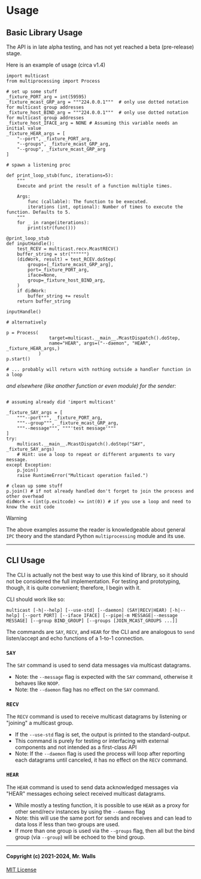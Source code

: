 # Usage

## Basic Library Usage

The API is in late alpha testing, and has not yet reached a beta (pre-release) stage.

Here is an example of usage (circa v1.4)

```python3
import multicast
from multiprocessing import Process

# set up some stuff
_fixture_PORT_arg = int(59595)
_fixture_mcast_GRP_arg = """224.0.0.1"""  # only use dotted notation for multicast group addresses
_fixture_host_BIND_arg = """224.0.0.1"""  # only use dotted notation for multicast group addresses
_fixture_host_IFACE_arg = NONE # Assuming this variable needs an initial value
_fixture_HEAR_args = [
	"--port", _fixture_PORT_arg,
	"--groups", _fixture_mcast_GRP_arg,
	"--group", _fixture_mcast_GRP_arg
]

# spawn a listening proc

def print_loop_stub(func, iterations=5):
	"""
	Execute and print the result of a function multiple times.

	Args:
		func (callable): The function to be executed.
		iterations (int, optional): Number of times to execute the function. Defaults to 5.
	"""
	for _ in range(iterations):
		print(str(func()))

@print_loop_stub
def inputHandle():
	test_RCEV = multicast.recv.McastRECV()
	buffer_string = str("""""")
	(didWork, result) = test_RCEV.doStep(
		groups=[_fixture_mcast_GRP_arg],
		port=_fixture_PORT_arg,
		iface=None,
		group=_fixture_host_BIND_arg,
	)
	if didWork:
		buffer_string += result
	return buffer_string

inputHandle()

# alternatively

p = Process(
				target=multicast.__main__.McastDispatch().doStep,
				name="HEAR", args=("--daemon", "HEAR", _fixture_HEAR_args,)
			)
p.start()

# ... probably will return with nothing outside a handler function in a loop
```

_and elsewhere (like another function or even module) for the sender:_

```python3

# assuming already did 'import multicast'

_fixture_SAY_args = [
	"""--port""", _fixture_PORT_arg,
	"""--group""", _fixture_mcast_GRP_arg,
	"""--message""", """'test message'"""
]
try:
	multicast.__main__.McastDispatch().doStep("SAY", _fixture_SAY_args)
	# Hint: use a loop to repeat or different arguments to vary message.
except Exception:
	p.join()
	raise RuntimeError("Multicast operation failed.")

# clean up some stuff
p.join() # if not already handled don't forget to join the process and other overhead
didWork = (int(p.exitcode) <= int(0)) # if you use a loop and need to know the exit code

```

> [!WARNING]
> The above examples assume the reader is knowledgeable about general `IPC` theory and the standard
> Python `multiprocessing` module and its use.

***

## CLI Usage

The CLI is actually not the best way to use this kind of library, so it should not be considered
the full implementation. For testing and prototyping, though, it is quite convenient; therefore,
I begin with it.

CLI should work like so:

```plain
multicast [-h|--help] [--use-std] [--daemon] (SAY|RECV|HEAR) [-h|--help] [--port PORT] [--iface IFACE] [--pipe|-m MESSAGE|--message MESSAGE] [--group BIND_GROUP] [--groups [JOIN_MCAST_GROUPS ...]]
```

The commands are `SAY`, `RECV`, and `HEAR` for the CLI and are analogous to `send` listen/accept
and echo functions of a 1-to-1 connection.

### `SAY`

The `SAY` command is used to send data messages via multicast datagrams.

* Note: the `--message` flag is expected with the `SAY` command, otherwise it behaves like `NOOP`.
* Note: the `--daemon` flag has no effect on the `SAY` command.

### `RECV`

The `RECV` command is used to receive multicast datagrams by listening or "joining" a multicast
group.
* If the `--use-std` flag is set, the output is printed to the standard-output.
* This command is purely for testing or interfacing with external components and not intended as a
  first-class API
* Note: If the `--daemon` flag is used the process will loop after reporting each datagrams until
  canceled, it has no effect on the `RECV` command.

### `HEAR`

The `HEAR` command is used to send data acknowledged messages via "HEAR" messages echoing select
received multicast datagrams.

* While mostly a testing function, it is possible to use `HEAR` as a proxy for other send/recv
  instances by using the `--daemon` flag
* Note: this will use the same port for sends and receives and can lead to data loss if less than
  two groups are used.
* If more than one group is used via the `--groups` flag, then all but the bind group
  (via `--group`) will be echoed to the bind group.

***

#### Copyright (c) 2021-2024, Mr. Walls

[MIT License](https://github.com/reactive-firewall/multicast/blob/stable/LICENSE.md)
